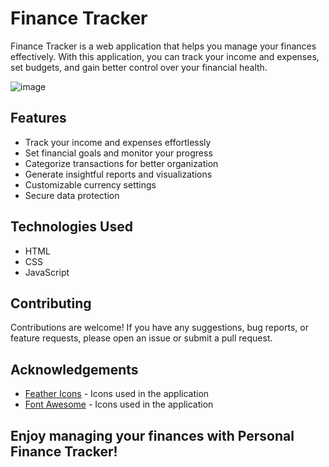 # Finance Tracker

Finance Tracker is a web application that helps you manage your finances effectively. With this application, you can track your income and expenses, set budgets, and gain better control over your financial health. 

![image](https://github.com/user-attachments/assets/6250ec4d-da1d-4c42-ac99-0bb828d0acfa)



## Features

- Track your income and expenses effortlessly
- Set financial goals and monitor your progress
- Categorize transactions for better organization
- Generate insightful reports and visualizations
- Customizable currency settings
- Secure data protection

## Technologies Used

- HTML
- CSS
- JavaScript

## Contributing

Contributions are welcome! If you have any suggestions, bug reports, or feature requests, please open an issue or submit a pull request.




## Acknowledgements

- [Feather Icons](https://feathericons.com/) - Icons used in the application
- [Font Awesome](https://fontawesome.com/) - Icons used in the application



## Enjoy managing your finances with Personal Finance Tracker!
